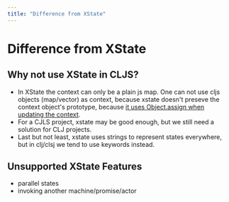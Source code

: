 ```yaml
---
title: "Difference from XState"
---
```

# Difference from XState

## Why not use XState in CLJS?

* In XState the context can only be a plain js map. One can not use
  cljs objects (map/vector) as context, because xstate doesn't preseve
  the context object's prototype, because [it uses Object.assign when
  updating the
  context](https://github.com/davidkpiano/xstate/blob/v4.7.1/packages/core/src/utils.ts#L432).
* For a CJLS project, xstate may be good enough, but we still need a solution for CLJ projects.
* Last but not least, xstate uses strings to represent states
  everywhere, but in clj/clsj we tend to use keywords instead.

## Unsupported XState Features

* parallel states
* invoking another machine/promise/actor
